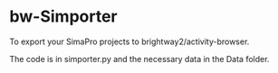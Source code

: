 # bw-Simporter
To export your SimaPro projects to brightway2/activity-browser.

The code is in simporter.py and the necessary data in the Data folder.
